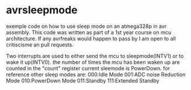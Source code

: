 # avrsleepmode
exemple code on how to use sleep mode on an atmega328p in avr assembly.
This code was written as part of a 1st year course on mcu architecture.
If any avrfreaks would happen to pass by I am open to all critiscisme an pull requests.

Two interrupts are used to either send the mcu to sleepmode(INTV1) or to wake it up(INTV0).
the number of times the mcu has been waken up are counted in the "count" register 
current sleemode is PowerDown.
for reference other sleep modes are:
        000:Idle Mode
        001:ADC noise Reduction Mode
        010:PowerDown Mode
        011:Standby
        111:Extended Standby
